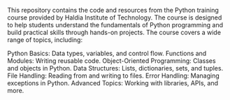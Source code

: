 This repository contains the code and resources from the Python training course provided by Haldia Institute of Technology. The course is designed to help students understand the fundamentals of Python programming and build practical skills through hands-on projects.
The course covers a wide range of topics, including:

Python Basics: Data types, variables, and control flow.
Functions and Modules: Writing reusable code.
Object-Oriented Programming: Classes and objects in Python.
Data Structures: Lists, dictionaries, sets, and tuples.
File Handling: Reading from and writing to files.
Error Handling: Managing exceptions in Python.
Advanced Topics: Working with libraries, APIs, and more.

